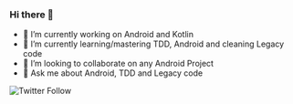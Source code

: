 ### Hi there 👋

- 🔭 I’m currently working on Android and Kotlin
- 🌱 I’m currently learning/mastering TDD, Android and cleaning Legacy code
- 👯 I’m looking to collaborate on any Android Project
- 💬 Ask me about Android, TDD and Legacy code


![Twitter Follow](https://img.shields.io/twitter/follow/sbkurs?style=social)
